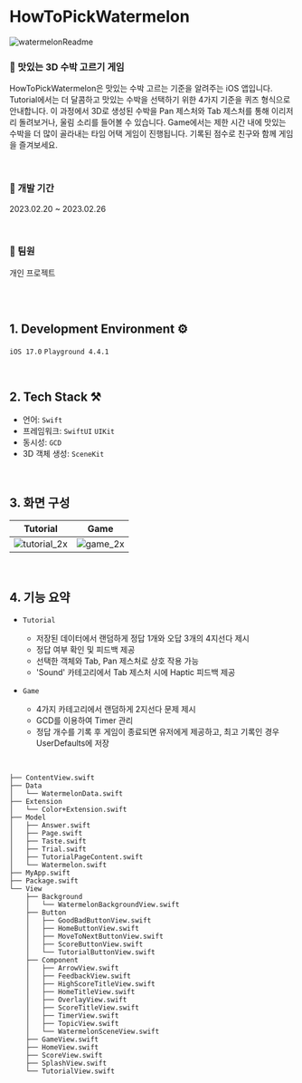 # HowToPickWatermelon
![watermelonReadme](https://github.com/unboxing96/WWDC24-SSC/assets/102353544/de241327-3fd0-4a87-94f6-aabbe36ba78a)

### 🍉 맛있는 3D 수박 고르기 게임
HowToPickWatermelon은 맛있는 수박 고르는 기준을 알려주는 iOS 앱입니다. </br>
Tutorial에서는 더 달콤하고 맛있는 수박을 선택하기 위한 4가지 기준을 퀴즈 형식으로 안내합니다. 이 과정에서 3D로 생성된 수박을 Pan 제스처와 Tab 제스처를 통해 이리저리 돌려보거나, 울림 소리를 들어볼 수 있습니다. Game에서는 제한 시간 내에 맛있는 수박을 더 많이 골라내는 타임 어택 게임이 진행됩니다. 기록된 점수로 친구와 함께 게임을 즐겨보세요.

</br>

### 📆 개발 기간
2023.02.20 ~ 2023.02.26

</br>

### 👥 팀원
개인 프로젝트

</br>
</br>

## 1. Development Environment ⚙️
`iOS 17.0` `Playground 4.4.1`

</br>

## 2. Tech Stack ⚒️
- 언어: `Swift`
- 프레임워크: `SwiftUI` `UIKit`
- 동시성: `GCD`
- 3D 객체 생성: `SceneKit`

</br>

## 3. 화면 구성
|Tutorial|Game|
|---|---|
|![tutorial_2x](https://github.com/unboxing96/WWDC24-SSC/assets/102353544/7001644a-1b9f-4aab-9b04-ad95ebaae2fe)|![game_2x](https://github.com/unboxing96/WWDC24-SSC/assets/102353544/b0776336-cad1-4fe4-b4f8-7e471036e380)|

</br>

## 4. 기능 요약
- `Tutorial`
  - 저장된 데이터에서 랜덤하게 정답 1개와 오답 3개의 4지선다 제시
  - 정답 여부 확인 및 피드백 제공
  - 선택한 객체와 Tab, Pan 제스처로 상호 작용 가능
  - 'Sound' 카테고리에서 Tab 제스처 시에 Haptic 피드백 제공
 
- `Game`
  - 4가지 카테고리에서 랜덤하게 2지선다 문제 제시
  - GCD를 이용하여 Timer 관리
  - 정답 개수를 기록 후 게임이 종료되면 유저에게 제공하고, 최고 기록인 경우 UserDefaults에 저장

</br>

```
├── ContentView.swift
├── Data
│   └── WatermelonData.swift
├── Extension
│   └── Color+Extension.swift
├── Model
│   ├── Answer.swift
│   ├── Page.swift
│   ├── Taste.swift
│   ├── Trial.swift
│   ├── TutorialPageContent.swift
│   └── Watermelon.swift
├── MyApp.swift
├── Package.swift
└── View
    ├── Background
    │   └── WatermelonBackgroundView.swift
    ├── Button
    │   ├── GoodBadButtonView.swift
    │   ├── HomeButtonView.swift
    │   ├── MoveToNextButtonView.swift
    │   ├── ScoreButtonView.swift
    │   └── TutorialButtonView.swift
    ├── Component
    │   ├── ArrowView.swift
    │   ├── FeedbackView.swift
    │   ├── HighScoreTitleView.swift
    │   ├── HomeTitleView.swift
    │   ├── OverlayView.swift
    │   ├── ScoreTitleView.swift
    │   ├── TimerView.swift
    │   ├── TopicView.swift
    │   └── WatermelonSceneView.swift
    ├── GameView.swift
    ├── HomeView.swift
    ├── ScoreView.swift
    ├── SplashView.swift
    └── TutorialView.swift
```

</br>
</br>

